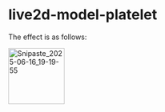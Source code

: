# live2d-model-platelet
The effect is as follows:

<img width="112" alt="Snipaste_2025-06-16_19-19-55" src="https://github.com/user-attachments/assets/1b109c9a-5fc5-49ef-be91-8e87ff686ddd" />
